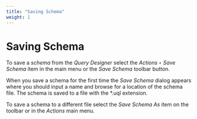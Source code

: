```yaml
---
title: "Saving Schema"
weight: 1
---
```



# Saving Schema

To save a _schema_ from the _Query Designer_ select the _Actions ‣ Save Schema_ item in the main menu or the _Save Schema_ toolbar button.

When you save a schema for the first time the _Save Schema_ dialog appears where you should input a name and browse for a location of the schema file. The schema is saved to a file with the \*.uql extension.

To save a schema to a different file select the _Save Schema As_ item on the toolbar or in the _Actions_ main menu.
